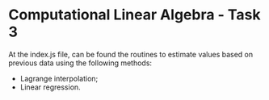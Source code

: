 # Computational Linear Algebra - Task 3

At the index.js file, can be found the routines to estimate values based on previous data using the following methods:
- Lagrange interpolation;
- Linear regression.